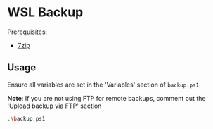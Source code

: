# WSL Backup

Prerequisites:

- [7zip](https://7-zip.org/download.html)

## Usage

Ensure all variables are set in the 'Variables' section of `backup.ps1`

**Note**: If you are not using FTP for remote backups, comment out the 'Upload backup via FTP' section

```sh
.\backup.ps1
```
